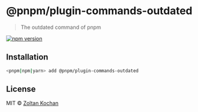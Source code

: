 # @pnpm/plugin-commands-outdated

> The outdated command of pnpm

[![npm version](https://img.shields.io/npm/v/@pnpm/plugin-commands-outdated.svg)](https://www.npmjs.com/package/@pnpm/plugin-commands-outdated)

## Installation

```sh
<pnpm|npm|yarn> add @pnpm/plugin-commands-outdated
```

## License

MIT © [Zoltan Kochan](https://www.kochan.io/)

